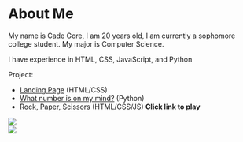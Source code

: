 # About Me

My name is Cade Gore, I am 20 years old, I am currently a sophomore college student. My major is Computer Science.

I have experience in HTML, CSS, JavaScript, and Python

Project:
  - [Landing Page](https://landing-page.cadegore.com) (HTML/CSS)
  - [What number is on my mind?](https://replit.com/@cadegore/What-number-is-on-my-mind) (Python)
  - [Rock, Paper, Scissors](https://rps.cadegore.com) (HTML/CSS/JS) **Click link to play**
  
<div>
  <a href="https://github.com/anuraghazra/convoychat">
    <img align="center" src="https://github-readme-stats.vercel.app/api?username=cadegore&show_icons=true&count_private=true&hide=issues&theme=github_dark" />
  </a>  
</div>
<div>
  <a href="https://github.com/cadegore">
    <img align="center" src="https://github-readme-streak-stats.herokuapp.com?user=cadegore&count_private=true&theme=github-dark&date_format=M%20j%5B%2C%20Y%5D" />
  </a>
</div>  
